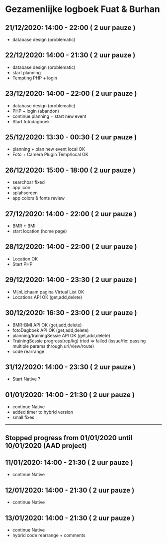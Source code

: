 # Gezamenlijke logboek Fuat & Burhan

## 21/12/2020: 14:00 - 22:00 ( 2 uur pauze ) 
* database design (problematic) 

## 22/12/2020: 14:00 - 21:30 ( 2 uur pauze ) 
* database design (problematic)
* start planning
* Tempting PHP + login

## 23/12/2020: 14:00 - 22:00 ( 2 uur pauze ) 
* database design (problematic) 
* PHP + login (abandon)
* continue planning + start new event
* Start fotodagboek

## 25/12/2020: 13:30 - 00:30 ( 2 uur pauze )
* planning + plan new event local OK
* Foto + Camera Plugin Temp/local OK 

## 26/12/2020: 15:00 - 18:00 ( 2 uur pauze ) 
* searchbar fixed
* app icon
* splahscreen
* app colors & fonts review

## 27/12/2020: 14:00 - 22:00 ( 2 uur pauze ) 
* BMR + BMI
* start location (home page)

## 28/12/2020: 14:00 - 22:00 ( 2 uur pauze ) 
* Location OK
* Start PHP

## 29/12/2020: 14:00 - 23:30 ( 2 uur pauze ) 
* MijnLichaam pagina Virtual List OK
* Locations API OK (get,add,delete)

## 30/12/2020: 16:30 - 23:00 ( 2 uur pauze ) 
* BMR-BMI API OK (get,add,delete)
* fotoDagboek API OK (get,add,delete)
* planning/trainingSessie API OK (get,add,delete)
* TrainingSessie progress(rep/kg) tried => failed (issue/fix: passing multiple params through url/view/route)
* code rearrange

## 31/12/2020: 14:00 - 23:30 ( 2 uur pauze ) 
* Start Native ?

## 01/01/2020: 14:00 - 21:30 ( 2 uur pauze ) 
* continue Native
* added timer to hybrid version
* small fixes

---
Stopped progress from 01/01/2020 until 10/01/2020 (AAD project)
---

## 11/01/2020: 14:00 - 21:30 ( 2 uur pauze ) 
* continue Native


## 12/01/2020: 14:00 - 21:30 ( 2 uur pauze ) 
* continue Native


## 13/01/2020: 14:00 - 21:30 ( 2 uur pauze ) 
* continue Native
* hybrid code rearrange + comments



